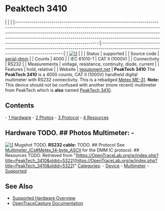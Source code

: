 # Peaktech 3410

| | | |:-----------------------------------------------------------------------------------------------------------------------------------------------------------------------------------------------------------------------------------------------------------------------------------------------------------------------------------------------------------------:|:----------------------------------------------------------------------------------------------------------------------------------------:| | [![\1](../../assets/hardware/general/\2)](./File:Metex_me-31.png.html) | | | Status | supported | | Source code | [serial-dmm](http://github.com/OpenTraceLab/?p=OpenTraceCapture.git;a=tree;f=src/hardware/serial-dmm) | | Counts | 4000 | | IEC 61010-1 | CAT II (1000V) | | Connectivity | RS232 | | Measurements | voltage, resistance, continuity, diode, current | | Features | hold, relative | | Website | [tequipment.net](http://www.tequipment.net/MetexME-31.html) | **PeakTech 3410** The **PeakTech 3410** is a 4000 counts, CAT II (1000V) handheld digital multimeter with RS232 connectivity. This is a rebadged [Metex ME-31](http://www.metex.co.kr/). **Note:** This device should not be confused with another (more recent) multimeter from PeakTech which is **also** named [PeakTech 3410](http://www.peaktech.de/productdetail/kategorie/digital---handmultimeter/produkt/p-3410.html). 
## Contents 
\- [1 Hardware](PeakTech_3410.html#Hardware) \- [2 Photos](PeakTech_3410.html#Photos) \- [3 Protocol](PeakTech_3410.html#Protocol) \- [4 Resources](PeakTech_3410.html#Resources) 
## Hardware TODO. ## Photos **Multimeter**: \- 
[![\1](../../assets/hardware/general/\2)](./File:Metex_me-31_mugshot.jpg.html)
Mugshot
TODO. **RS232 cable:** TODO. ## Protocol See [Multimeter_ICs#Metex_14-byte_ASCII](Multimeter_ICs.html#Metex_14-byte_ASCII "Multimeter ICs") for the DMM IC protocol. ## Resources TODO. 
Retrieved from "[https://OpenTraceLab.org/w/index.php?title=PeakTech_3410&oldid=5322](https://OpenTraceLab.org/w/index.php?title=PeakTech_3410&oldid=5322)" 
[Categories](specialcategories-specialcategories.md): \- [Device](./Category:Device.html "Category:Device") \- [Multimeter](./Category:Multimeter.html "Category:Multimeter") \- [Supported](./Category:Supported.html "Category:Supported")

## See Also
- [Supported Hardware Overview](../supported-hardware.md)
- [OpenTraceCapture Documentation](../../opentracecapture/overview.md)
